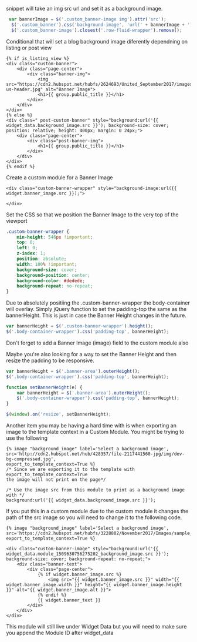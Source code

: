   snippet will take an img src url and set it as a background image.
 
 ```javascript
  var bannerImage = $('.custom_banner-image img').attr('src');
   $('.custom_banner').css('background-image', 'url(' + bannerImage + ')');
   $('.custom_banner-image').closest('.row-fluid-wrapper').remove();
   ```
   
Conditional that will set a blog background image diferently dependning on listing or post view
```
{% if is_listing_view %}
<div class="custom-banner">
    <div class="page-center">
        <div class="banner-img">
    	    <img src="https://cdn2.hubspot.net/hubfs/2624693/United_September2017/images/about-us-header.jpg" alt="Banner Image">
            <h1>{{ group.public_title }}</h1>
    	</div>
    </div>
</div>
{% else %}
<div class=" post-custom-banner" style="background:url('{{ widget_data.background_image.src }}'); background-size: cover; position: relative; height: 400px; margin: 0 24px;">
    <div class="page-center">
        <div class="post-banner-img">
            <h1>{{ group.public_title }}</h1>
    	</div>
    </div>
</div>
{% endif %}
```

Create a custom module for a Banner Image 
```
<div class="custom-banner-wrapper" style="background-image:url({{ widget.banner_image.src }});">

</div>
```
Set the CSS so that we position the Banner Image to the very top of the viewport
```css
.custom-banner-wrapper {
    min-height: 546px !important;
    top: 0;
    left: 0;
    z-index: 1;
    position: absolute;
    width: 100% !important;
    background-size: cover;
    background-position: center;
    background-color: #dedede;
    background-repeat: no-repeat;
}
```
Due to absolutely positiing the .custom-banner-wrapper the body-container will overlay. Simply jQuery function to set the 
padding-top the same as the bannerHeight. This is just in case the Banner Height changes in the future. 
```javascript
var bannerHeight = $('.custom-banner-wrapper').height();
$('.body-container-wrapper').css('padding-top', bannerHeight);
```
Don't forget to add a Banner Image (image) field to the custom module also

Maybe you're also looking for a way to set the Banner Height and then resize the padding to be responsive. 
```javascript
var bannerHeight = $('.banner-area').outerHeight();
$('.body-container-wrapper').css('padding-top', bannerHeight);

function setBannerHeight(e) {
	var bannerHeight = $('.banner-area').outerHeight();
	$('.body-container-wrapper').css('padding-top', bannerHeight);
}

$(window).on('resize', setBannerHeight);
```

Another item you may be having a hard time with is when exporting an image to the template context in a Custom Module. 
You might be trying to use the following
```
{% image "background_image" label='Select a background image',
src='http://cdn2.hubspot.net/hub/428357/file-2117441560-jpg/img/dev-bg-compressed.jpg', 
export_to_template_context=True %}
/* Since we are exporting it to the template with export_to_template_context=True
the image will not print on the page*/

/* Use the image src from this module to print as a background image with */
background:url('{{ widget_data.background_image.src }}');
```
If you put this in a custom module due to the custom module it changes the path of the src image so you will need to change it 
to the following code.
```
{% image "background_image" label='Select a background image',
src='https://cdn2.hubspot.net/hubfs/3228802/November2017/Images/sample_blog.jpg', 
export_to_template_context=True %}

<div class="custom-banner-image" style="background:url('{{ widget_data.module_1509630756275202_background_image.src }}'); background-size: cover; background-repeat: no-repeat;">
    <div class="banner-text">
        <div class="page-center">
            {% if widget.banner_image.src %}
            	<img src="{{ widget.banner_image.src }}" width="{{ widget.banner_image.width }}" height="{{ widget.banner_image.height }}" alt="{{ widget.banner_image.alt }}">
            {% endif %}
            {{ widget.banner_text }}
        </div>
    </div>
</div>
```
This module will still live under Widget Data but you will need to make sure you append the Module ID after widget_data




